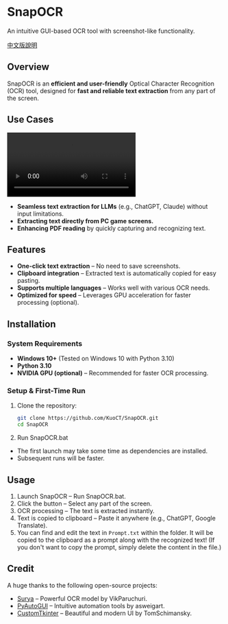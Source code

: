 # SnapOCR
An intuitive GUI-based OCR tool with screenshot-like functionality.

[中文版說明](./README_zh.md)

## Overview
SnapOCR is an **efficient and user-friendly** Optical Character Recognition (OCR) tool, designed for **fast and reliable text extraction** from any part of the screen.

## Use Cases
![DEMO](./asset/DEMO.mp4)
- **Seamless text extraction for LLMs** (e.g., ChatGPT, Claude) without input limitations.
- **Extracting text directly from PC game screens.**
- **Enhancing PDF reading** by quickly capturing and recognizing text.

## Features
- **One-click text extraction** – No need to save screenshots.  
- **Clipboard integration** – Extracted text is automatically copied for easy pasting.  
- **Supports multiple languages** – Works well with various OCR needs.  
- **Optimized for speed** – Leverages GPU acceleration for faster processing (optional).  

## Installation
### **System Requirements**
- **Windows 10+** (Tested on Windows 10 with Python 3.10)
- **Python 3.10**
- **NVIDIA GPU (optional)** – Recommended for faster OCR processing.

### **Setup & First-Time Run**
1. Clone the repository:
   ```bash
   git clone https://github.com/KuoCT/SnapOCR.git
   cd SnapOCR
   ```
2. Run SnapOCR.bat
- The first launch may take some time as dependencies are installed.
- Subsequent runs will be faster.

## Usage
1. Launch SnapOCR – Run SnapOCR.bat.
2. Click the button – Select any part of the screen.
3. OCR processing – The text is extracted instantly.
4. Text is copied to clipboard – Paste it anywhere (e.g., ChatGPT, Google Translate).
5. You can find and edit the text in `Prompt.txt` within the folder. It will be copied to the clipboard as a prompt along with the recognized text! (If you don't want to copy the prompt, simply delete the content in the file.)

## Credit
A huge thanks to the following open-source projects:
- [Surya](https://github.com/VikParuchuri/surya) – Powerful OCR model by VikParuchuri.
- [PyAutoGUI](https://github.com/asweigart/pyautogui) – Intuitive automation tools by asweigart.
- [CustomTkinter](https://github.com/TomSchimansky/CustomTkinter) – Beautiful and modern UI by TomSchimansky.
